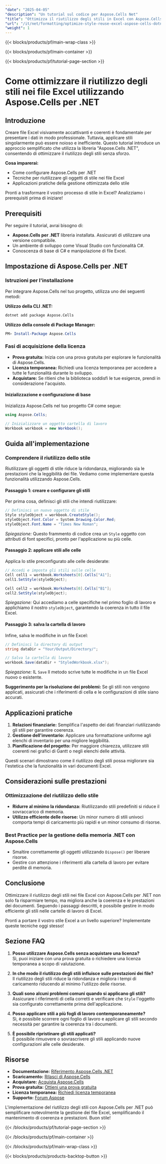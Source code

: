 ```yaml
---
"date": "2025-04-05"
"description": "Un tutorial sul codice per Aspose.Cells Net"
"title": "Ottimizza il riutilizzo degli stili in Excel con Aspose.Cells"
"url": "/it/net/formatting/optimize-style-reuse-excel-aspose-cells-dotnet/"
"weight": 1
---
```


{{< blocks/products/pf/main-wrap-class >}}

{{< blocks/products/pf/main-container >}}

{{< blocks/products/pf/tutorial-page-section >}}


# Come ottimizzare il riutilizzo degli stili nei file Excel utilizzando Aspose.Cells per .NET

## Introduzione

Creare file Excel visivamente accattivanti e coerenti è fondamentale per presentare i dati in modo professionale. Tuttavia, applicare stili singolarmente può essere noioso e inefficiente. Questo tutorial introduce un approccio semplificato che utilizza la libreria "Aspose.Cells .NET", consentendo di ottimizzare il riutilizzo degli stili senza sforzo.

**Cosa imparerai:**
- Come configurare Aspose.Cells per .NET
- Tecniche per riutilizzare gli oggetti di stile nei file Excel
- Applicazioni pratiche della gestione ottimizzata dello stile

Pronti a trasformare il vostro processo di stile in Excel? Analizziamo i prerequisiti prima di iniziare!

## Prerequisiti

Per seguire il tutorial, avrai bisogno di:
- **Aspose.Cells per .NET** libreria installata. Assicurati di utilizzare una versione compatibile.
- Un ambiente di sviluppo come Visual Studio con funzionalità C#.
- Conoscenza di base di C# e manipolazione di file Excel.

## Impostazione di Aspose.Cells per .NET

### Istruzioni per l'installazione
Per integrare Aspose.Cells nel tuo progetto, utilizza uno dei seguenti metodi:

**Utilizzo della CLI .NET:**
```bash
dotnet add package Aspose.Cells
```

**Utilizzo della console di Package Manager:**
```powershell
PM> Install-Package Aspose.Cells
```

### Fasi di acquisizione della licenza

- **Prova gratuita:** Inizia con una prova gratuita per esplorare le funzionalità di Aspose.Cells.
- **Licenza temporanea:** Richiedi una licenza temporanea per accedere a tutte le funzionalità durante lo sviluppo.
- **Acquistare:** Se ritieni che la biblioteca soddisfi le tue esigenze, prendi in considerazione l'acquisto.

#### Inizializzazione e configurazione di base

Inizializza Aspose.Cells nel tuo progetto C# come segue:

```csharp
using Aspose.Cells;

// Inizializzare un oggetto cartella di lavoro
Workbook workbook = new Workbook();
```

## Guida all'implementazione

### Comprendere il riutilizzo dello stile

Riutilizzare gli oggetti di stile riduce la ridondanza, migliorando sia le prestazioni che la leggibilità dei file. Vediamo come implementare questa funzionalità utilizzando Aspose.Cells.

#### Passaggio 1: creare e configurare gli stili

Per prima cosa, definisci gli stili che intendi riutilizzare:

```csharp
// Definisci un nuovo oggetto di stile
Style styleObject = workbook.CreateStyle();
styleObject.Font.Color = System.Drawing.Color.Red;
styleObject.Font.Name = "Times New Roman";
```

*Spiegazione:* Questo frammento di codice crea un `Style` oggetto con attributi di font specifici, pronto per l'applicazione su più celle.

#### Passaggio 2: applicare stili alle celle

Applica lo stile preconfigurato alle celle desiderate:

```csharp
// Accedi e imposta gli stili sulle celle
Cell cell1 = workbook.Worksheets[0].Cells["A1"];
cell1.SetStyle(styleObject);

Cell cell2 = workbook.Worksheets[0].Cells["B1"];
cell2.SetStyle(styleObject);
```

*Spiegazione:* Qui accediamo a celle specifiche nel primo foglio di lavoro e applichiamo il nostro `styleObject`, garantendo la coerenza in tutto il file Excel.

#### Passaggio 3: salva la cartella di lavoro

Infine, salva le modifiche in un file Excel:

```csharp
// Definisci la directory di output
string dataDir = "Your/Output/Directory/";

// Salva la cartella di lavoro
workbook.Save(dataDir + "StyledWorkbook.xlsx");
```

*Spiegazione:* IL `Save` Il metodo scrive tutte le modifiche in un file Excel nuovo o esistente.

**Suggerimento per la risoluzione dei problemi:** Se gli stili non vengono applicati, assicurati che i riferimenti di cella e le configurazioni di stile siano accurati.

## Applicazioni pratiche

1. **Relazioni finanziarie:** Semplifica l'aspetto dei dati finanziari riutilizzando gli stili per garantire coerenza.
2. **Gestione dell'inventario:** Applicare una formattazione uniforme agli elenchi di inventario per una migliore leggibilità.
3. **Pianificazione del progetto:** Per maggiore chiarezza, utilizzare stili coerenti nei grafici di Gantt o negli elenchi delle attività.

Questi scenari dimostrano come il riutilizzo degli stili possa migliorare sia l'estetica che la funzionalità in vari documenti Excel.

## Considerazioni sulle prestazioni

### Ottimizzazione del riutilizzo dello stile

- **Ridurre al minimo la ridondanza:** Riutilizzando stili predefiniti si riduce il sovraccarico di memoria.
- **Utilizzo efficiente delle risorse:** Un minor numero di stili univoci comporta tempi di caricamento più rapidi e un minor consumo di risorse.

### Best Practice per la gestione della memoria .NET con Aspose.Cells

- Smaltire correttamente gli oggetti utilizzando `Dispose()` per liberare risorse.
- Gestire con attenzione i riferimenti alla cartella di lavoro per evitare perdite di memoria.

## Conclusione

Ottimizzare il riutilizzo degli stili nei file Excel con Aspose.Cells per .NET non solo fa risparmiare tempo, ma migliora anche la coerenza e le prestazioni dei documenti. Seguendo i passaggi descritti, è possibile gestire in modo efficiente gli stili nelle cartelle di lavoro di Excel.

Pronti a portare il vostro stile Excel a un livello superiore? Implementate queste tecniche oggi stesso!

## Sezione FAQ

1. **Posso utilizzare Aspose.Cells senza acquistare una licenza?**  
   Sì, puoi iniziare con una prova gratuita o richiedere una licenza temporanea a scopo di valutazione.
   
2. **In che modo il riutilizzo degli stili influisce sulle prestazioni dei file?**  
   Il riutilizzo degli stili riduce la ridondanza e migliora i tempi di caricamento riducendo al minimo l'utilizzo delle risorse.

3. **Quali sono alcuni problemi comuni quando si applicano gli stili?**  
   Assicurare i riferimenti di cella corretti e verificare che `Style` l'oggetto sia configurato correttamente prima dell'applicazione.

4. **Posso applicare stili a più fogli di lavoro contemporaneamente?**  
   Sì, è possibile scorrere ogni foglio di lavoro e applicare gli stili secondo necessità per garantire la coerenza tra i documenti.

5. **È possibile ripristinare gli stili applicati?**  
   È possibile rimuovere o sovrascrivere gli stili applicando nuove configurazioni alle celle desiderate.

## Risorse

- **Documentazione:** [Riferimento Aspose.Cells .NET](https://reference.aspose.com/cells/net/)
- **Scaricamento:** [Rilasci di Aspose.Cells](https://releases.aspose.com/cells/net/)
- **Acquistare:** [Acquista Aspose.Cells](https://purchase.aspose.com/buy)
- **Prova gratuita:** [Ottieni una prova gratuita](https://releases.aspose.com/cells/net/)
- **Licenza temporanea:** [Richiedi licenza temporanea](https://purchase.aspose.com/temporary-license/)
- **Supporto:** [Forum Aspose](https://forum.aspose.com/c/cells/9)

L'implementazione del riutilizzo degli stili con Aspose.Cells per .NET può semplificare notevolmente la gestione dei file Excel, semplificando il mantenimento di coerenza e prestazioni. Buon stile!

{{< /blocks/products/pf/tutorial-page-section >}}

{{< /blocks/products/pf/main-container >}}

{{< /blocks/products/pf/main-wrap-class >}}

{{< blocks/products/products-backtop-button >}}